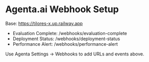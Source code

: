 # Agenta.ai Webhook Setup

Base: https://tilores-x.up.railway.app

- Evaluation Complete: /webhooks/evaluation-complete
- Deployment Status: /webhooks/deployment-status
- Performance Alert: /webhooks/performance-alert

Use Agenta Settings → Webhooks to add URLs and events above.
